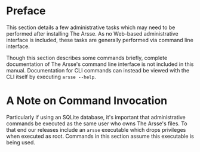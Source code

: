 # Preface

This section details a few administrative tasks which may need to be performed after installing The Arsse. As no Web-based administrative interface is included, these tasks are generally performed via command line interface.

Though this section describes some commands briefly, complete documentation of The Arsse's command line interface is not included in this manual. Documentation for CLI commands can instead be viewed with the CLI itself by executing `arsse --help`.

# A Note on Command Invocation

Particularly if using an SQLite database, it's important that administrative commands be executed as the same user who owns The Arsse's files. To that end our releases include an `arsse` executable which drops privileges when executed as root. Commands in this section assume this executable is being used.
